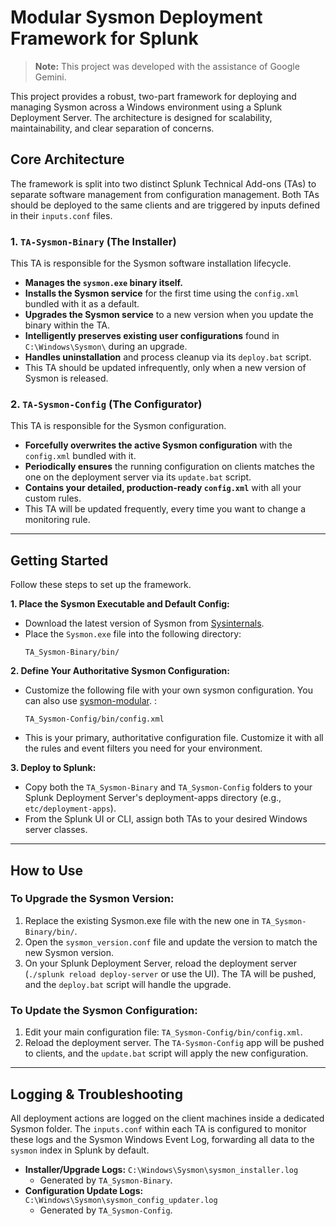 # Modular Sysmon Deployment Framework for Splunk

> **Note:** This project was developed with the assistance of Google Gemini.

This project provides a robust, two-part framework for deploying and managing Sysmon across a Windows environment using a Splunk Deployment Server. The architecture is designed for scalability, maintainability, and clear separation of concerns.

## Core Architecture

The framework is split into two distinct Splunk Technical Add-ons (TAs) to separate software management from configuration management. Both TAs should be deployed to the same clients and are triggered by inputs defined in their `inputs.conf` files.

### 1. `TA-Sysmon-Binary` (The Installer)
This TA is responsible for the Sysmon software installation lifecycle.
- **Manages the `sysmon.exe` binary itself.**
- **Installs the Sysmon service** for the first time using the `config.xml` bundled with it as a default.
- **Upgrades the Sysmon service** to a new version when you update the binary within the TA.
- **Intelligently preserves existing user configurations** found in `C:\Windows\Sysmon\` during an upgrade.
- **Handles uninstallation** and process cleanup via its `deploy.bat` script.
- This TA should be updated infrequently, only when a new version of Sysmon is released.

### 2. `TA-Sysmon-Config` (The Configurator)
This TA is responsible for the Sysmon configuration.
- **Forcefully overwrites the active Sysmon configuration** with the `config.xml` bundled with it.
- **Periodically ensures** the running configuration on clients matches the one on the deployment server via its `update.bat` script.
- **Contains your detailed, production-ready `config.xml`** with all your custom rules.
- This TA will be updated frequently, every time you want to change a monitoring rule.

---

## Getting Started

Follow these steps to set up the framework.

**1. Place the Sysmon Executable and Default Config:**
- Download the latest version of Sysmon from [Sysinternals](https://docs.microsoft.com/en-us/sysinternals/downloads/sysmon).
- Place the `Sysmon.exe` file into the following directory:
  ```
  TA_Sysmon-Binary/bin/
  ```

**2. Define Your Authoritative Sysmon Configuration:**
- Customize the following file with your own sysmon configuration. You can also use [sysmon-modular](https://github.com/olafhartong/sysmon-modular). :
  ```
  TA_Sysmon-Config/bin/config.xml
  ```
- This is your primary, authoritative configuration file. Customize it with all the rules and event filters you need for your environment.

**3. Deploy to Splunk:**
- Copy both the `TA_Sysmon-Binary` and `TA_Sysmon-Config` folders to your Splunk Deployment Server's deployment-apps directory (e.g., `etc/deployment-apps`).
- From the Splunk UI or CLI, assign both TAs to your desired Windows server classes.

---

## How to Use

### To Upgrade the Sysmon Version:
1.  Replace the existing Sysmon.exe file with the new one in `TA_Sysmon-Binary/bin/`.
2.  Open the `sysmon_version.conf` file and update the version to match the new Sysmon version.
3.  On your Splunk Deployment Server, reload the deployment server (`./splunk reload deploy-server` or use the UI). The TA will be pushed, and the `deploy.bat` script will handle the upgrade.

### To Update the Sysmon Configuration:
1.  Edit your main configuration file: `TA_Sysmon-Config/bin/config.xml`.
2.  Reload the deployment server. The `TA-Sysmon-Config` app will be pushed to clients, and the `update.bat` script will apply the new configuration.

---

## Logging & Troubleshooting

All deployment actions are logged on the client machines inside a dedicated Sysmon folder. The `inputs.conf` within each TA is configured to monitor these logs and the Sysmon Windows Event Log, forwarding all data to the `sysmon` index in Splunk by default.

- **Installer/Upgrade Logs:** `C:\Windows\Sysmon\sysmon_installer.log`
  - Generated by `TA_Sysmon-Binary`.
- **Configuration Update Logs:** `C:\Windows\Sysmon\sysmon_config_updater.log`
  - Generated by `TA_Sysmon-Config`.
